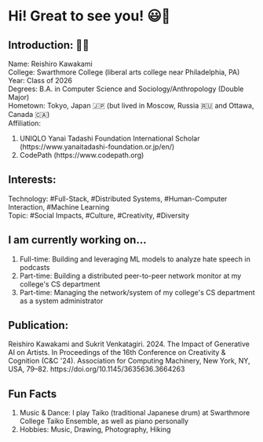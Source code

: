 <h1>Hi! Great to see you! 😃👋</h1> 

<h2> Introduction: 👨‍🎓</h2>
Name: Reishiro Kawakami <br/>
College: Swarthmore College (liberal arts college near Philadelphia, PA) <br/>
Year: Class of 2026 <br/>
Degrees: B.A. in Computer Science and Sociology/Anthropology (Double Major) <br/>
Hometown: Tokyo, Japan 🇯🇵 (but lived in Moscow, Russia 🇷🇺 and Ottawa, Canada 🇨🇦) <br/>
Affiliation: 
<ol>
  <li> UNIQLO Yanai Tadashi Foundation International Scholar (https://www.yanaitadashi-foundation.or.jp/en/) </li>
  <li> CodePath (https://www.codepath.org) </li>
</ol>

<h2> Interests:  </h2>
Technology: #Full-Stack, #Distributed Systems, #Human-Computer Interaction, #Machine Learning <br/>
Topic: #Social Impacts, #Culture, #Creativity, #Diversity <br/>

<h2> I am currently working on...  </h2>
<ol>
  <li> Full-time: Building and leveraging ML models to analyze hate speech in podcasts</li>
  <li> Part-time: Building a distributed peer-to-peer network monitor at my college's CS department</li>
  <li> Part-time: Managing the network/system of my college's CS department as a system administrator </li>
</ol>

<h2> Publication:  </h2>
Reishiro Kawakami and Sukrit Venkatagiri. 2024. The Impact of Generative AI on Artists. In Proceedings of the 16th Conference on Creativity & Cognition (C&C '24). Association for Computing Machinery, New York, NY, USA, 79–82. https://doi.org/10.1145/3635636.3664263 <br/>

<h2> Fun Facts  </h2>
<ol>
  <li> Music & Dance: I play Taiko (traditional Japanese drum) at Swarthmore College Taiko Ensemble, as well as piano personally</li>
  <li> Hobbies: Music, Drawing, Photography, Hiking</li>
</ol>

<!--
**reikawa13/reikawa13** is a ✨ _special_ ✨ repository because its `README.md` (this file) appears on your GitHub profile.

Here are some ideas to get you started:

- 🔭 I’m currently working on ...
- 🌱 I’m currently learning ...
- 👯 I’m looking to collaborate on ...
- 🤔 I’m looking for help with ...
- 💬 Ask me about ...
- 📫 How to reach me: ...
- 😄 Pronouns: ...
- ⚡ Fun fact: ...
-->
